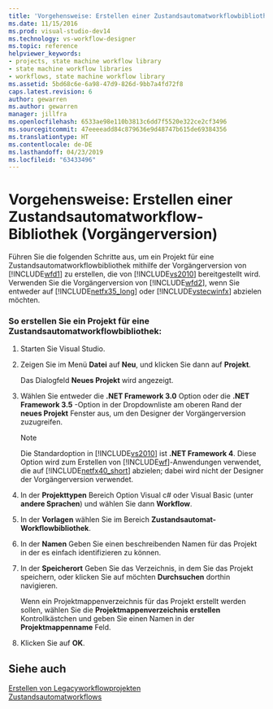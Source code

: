 ```yaml
---
title: 'Vorgehensweise: Erstellen einer Zustandsautomatworkflowbibliothek (Vorgängerversion) | Microsoft-Dokumentation'
ms.date: 11/15/2016
ms.prod: visual-studio-dev14
ms.technology: vs-workflow-designer
ms.topic: reference
helpviewer_keywords:
- projects, state machine workflow library
- state machine workflow libraries
- workflows, state machine workflow library
ms.assetid: 5bd68c6e-6a98-47d9-826d-9bb7a4fd72f8
caps.latest.revision: 6
author: gewarren
ms.author: gewarren
manager: jillfra
ms.openlocfilehash: 6533ae98e110b3813c6dd7f5520e322ce2cf3496
ms.sourcegitcommit: 47eeeeadd84c879636e9d48747b615de69384356
ms.translationtype: HT
ms.contentlocale: de-DE
ms.lasthandoff: 04/23/2019
ms.locfileid: "63433496"
---
```

# <a name="how-to-create-a-state-machine-workflow-library-legacy"></a>Vorgehensweise: Erstellen einer Zustandsautomatworkflow-Bibliothek (Vorgängerversion)
Führen Sie die folgenden Schritte aus, um ein Projekt für eine Zustandsautomatworkflowbibliothek mithilfe der Vorgängerversion von [!INCLUDE[wfd1](../includes/wfd1-md.md)] zu erstellen, die von [!INCLUDE[vs2010](../includes/vs2010-md.md)] bereitgestellt wird. Verwenden Sie die Vorgängerversion von [!INCLUDE[wfd2](../includes/wfd2-md.md)], wenn Sie entweder auf [!INCLUDE[netfx35_long](../includes/netfx35-long-md.md)] oder [!INCLUDE[vstecwinfx](../includes/vstecwinfx-md.md)] abzielen möchten.  
  
### <a name="to-create-a-state-machine-workflow-library-project"></a>So erstellen Sie ein Projekt für eine Zustandsautomatworkflowbibliothek:  
  
1. Starten Sie Visual Studio.  
  
2. Zeigen Sie im Menü **Datei** auf **Neu**, und klicken Sie dann auf **Projekt**.  
  
     Das Dialogfeld **Neues Projekt** wird angezeigt.  
  
3. Wählen Sie entweder die **.NET Framework 3.0** Option oder die **.NET Framework 3.5** -Option in der Dropdownliste am oberen Rand der **neues Projekt** Fenster aus, um den Designer der Vorgängerversion zuzugreifen.  
  
    > [!NOTE]
    > Die Standardoption in [!INCLUDE[vs2010](../includes/vs2010-md.md)] ist **.NET Framework 4**. Diese Option wird zum Erstellen von [!INCLUDE[wf](../includes/wf-md.md)]-Anwendungen verwendet, die auf [!INCLUDE[netfx40_short](../includes/netfx40-short-md.md)] abzielen; dabei wird nicht der Designer der Vorgängerversion verwendet.  
  
4. In der **Projekttypen** Bereich Option Visual c# oder Visual Basic (unter **andere Sprachen**) und wählen Sie dann **Workflow**.  
  
5. In der **Vorlagen** wählen Sie im Bereich **Zustandsautomat-Workflowbibliothek**.  
  
6. In der **Namen** Geben Sie einen beschreibenden Namen für das Projekt in der es einfach identifizieren zu können.  
  
7. In der **Speicherort** Geben Sie das Verzeichnis, in dem Sie das Projekt speichern, oder klicken Sie auf möchten **Durchsuchen** dorthin navigieren.  
  
     Wenn ein Projektmappenverzeichnis für das Projekt erstellt werden sollen, wählen Sie die **Projektmappenverzeichnis erstellen** Kontrollkästchen und geben Sie einen Namen in der **Projektmappenname** Feld.  
  
8. Klicken Sie auf **OK**.  
  
## <a name="see-also"></a>Siehe auch  
 [Erstellen von Legacyworkflowprojekten](../workflow-designer/creating-legacy-workflow-projects.md)   
 [Zustandsautomatworkflows](http://msdn.microsoft.com/library/344caacd-bf3b-4716-bd5a-eca74fc5a61d)